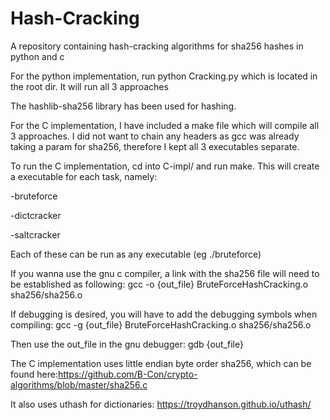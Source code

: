 # Hash-Cracking
A repository containing hash-cracking algorithms for sha256 hashes in python and c 


For the python implementation, run python Cracking.py which is located in the root dir. It will run all 3 approaches

The hashlib-sha256 library has been used for hashing.

For the C implementation, I have included a make file which will compile all 3 approaches. I did not want to chain any headers as gcc was already taking a param for sha256, therefore I kept all 3 executables separate. 

To run the C implementation, cd into C-impl/ and run make. This will create a executable for each task, namely:

-bruteforce

-dictcracker

-saltcracker

Each of these can be run as any executable (eg ./bruteforce)

If you wanna use the gnu c compiler, a link with the sha256 file will need to be established as following:
gcc -o {out_file} BruteForceHashCracking.o sha256/sha256.o

If debugging is desired, you will have to add the debugging symbols when compiling:
gcc -g {out_file} BruteForceHashCracking.o sha256/sha256.o

Then use the out_file in the gnu debugger:
gdb {out_file}

The C implementation uses little endian byte order sha256, which can be found here:https://github.com/B-Con/crypto-algorithms/blob/master/sha256.c

It also uses uthash for dictionaries: https://troydhanson.github.io/uthash/

